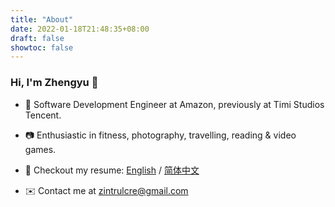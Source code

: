```yaml
---
title: "About"
date: 2022-01-18T21:48:35+08:00
draft: false
showtoc: false
---
```


### Hi, I'm Zhengyu 👋

- 👤 Software Development Engineer at Amazon, previously at Timi Studios Tencent.

- 📷 Enthusiastic in fitness, photography, travelling, reading & video games.

- 📄 Checkout my resume: [English](https://raw.githubusercontent.com/ZintrulCre/hugo-site/master/resources/Zhengyu%20Chen%202022%20English.png) / [简体中文](https://raw.githubusercontent.com/ZintrulCre/hugo-site/master/resources/Zhengyu%20Chen%202022%20Chinese.png)

- ✉️ Contact me at <zintrulcre@gmail.com>